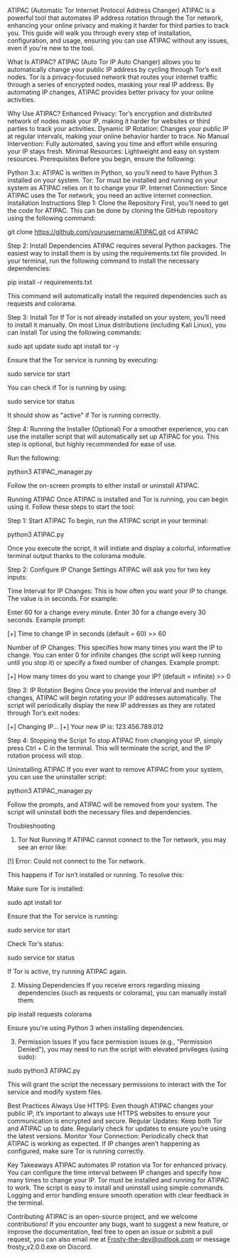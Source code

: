 ATIPAC (Automatic Tor Internet Protocol Address Changer)
ATIPAC is a powerful tool that automates IP address rotation through the Tor network, enhancing your online privacy and making it harder for third parties to track you. This guide will walk you through every step of installation, configuration, and usage, ensuring you can use ATIPAC without any issues, even if you're new to the tool.

What Is ATIPAC?
ATIPAC (Auto Tor IP Auto Changer) allows you to automatically change your public IP address by cycling through Tor’s exit nodes. Tor is a privacy-focused network that routes your internet traffic through a series of encrypted nodes, masking your real IP address. By automating IP changes, ATIPAC provides better privacy for your online activities.

Why Use ATIPAC?
Enhanced Privacy: Tor’s encryption and distributed network of nodes mask your IP, making it harder for websites or third parties to track your activities.
Dynamic IP Rotation: Changes your public IP at regular intervals, making your online behavior harder to trace.
No Manual Intervention: Fully automated, saving you time and effort while ensuring your IP stays fresh.
Minimal Resources: Lightweight and easy on system resources.
Prerequisites
Before you begin, ensure the following:

Python 3.x: ATIPAC is written in Python, so you’ll need to have Python 3 installed on your system.
Tor: Tor must be installed and running on your system as ATIPAC relies on it to change your IP.
Internet Connection: Since ATIPAC uses the Tor network, you need an active internet connection.
Installation Instructions
Step 1: Clone the Repository
First, you’ll need to get the code for ATIPAC. This can be done by cloning the GitHub repository using the following command:

git clone https://github.com/yourusername/ATIPAC.git
cd ATIPAC

Step 2: Install Dependencies
ATIPAC requires several Python packages. The easiest way to install them is by using the requirements.txt file provided. In your terminal, run the following command to install the necessary dependencies:

pip install -r requirements.txt

This command will automatically install the required dependencies such as requests and colorama.

Step 3: Install Tor
If Tor is not already installed on your system, you’ll need to install it manually. On most Linux distributions (including Kali Linux), you can install Tor using the following commands:

sudo apt update
sudo apt install tor -y

Ensure that the Tor service is running by executing:

sudo service tor start

You can check if Tor is running by using:

sudo service tor status

It should show as "active" if Tor is running correctly.

Step 4: Running the Installer (Optional)
For a smoother experience, you can use the installer script that will automatically set up ATIPAC for you. This step is optional, but highly recommended for ease of use.

Run the following:

python3 ATIPAC_manager.py

Follow the on-screen prompts to either install or uninstall ATIPAC.

Running ATIPAC
Once ATIPAC is installed and Tor is running, you can begin using it. Follow these steps to start the tool:

Step 1: Start ATIPAC
To begin, run the ATIPAC script in your terminal:

python3 ATIPAC.py

Once you execute the script, it will initiate and display a colorful, informative terminal output thanks to the colorama module.

Step 2: Configure IP Change Settings
ATIPAC will ask you for two key inputs:

Time Interval for IP Changes: This is how often you want your IP to change. The value is in seconds. For example:

Enter 60 for a change every minute.
Enter 30 for a change every 30 seconds.
Example prompt:

[+] Time to change IP in seconds (default = 60) >> 60

Number of IP Changes: This specifies how many times you want the IP to change. You can enter 0 for infinite changes (the script will keep running until you stop it) or specify a fixed number of changes.
Example prompt:

[+] How many times do you want to change your IP? (default = infinite) >> 0

Step 3: IP Rotation Begins
Once you provide the interval and number of changes, ATIPAC will begin rotating your IP addresses automatically. The script will periodically display the new IP addresses as they are rotated through Tor’s exit nodes:

[+] Changing IP...
[+] Your new IP is: 123.456.789.012

Step 4: Stopping the Script
To stop ATIPAC from changing your IP, simply press Ctrl + C in the terminal. This will terminate the script, and the IP rotation process will stop.

Uninstalling ATIPAC
If you ever want to remove ATIPAC from your system, you can use the uninstaller script:

python3 ATIPAC_manager.py

Follow the prompts, and ATIPAC will be removed from your system. The script will uninstall both the necessary files and dependencies.

Troubleshooting
1. Tor Not Running
If ATIPAC cannot connect to the Tor network, you may see an error like:

[!] Error: Could not connect to the Tor network.

This happens if Tor isn’t installed or running. To resolve this:

Make sure Tor is installed:

sudo apt install tor

Ensure that the Tor service is running:

sudo service tor start

Check Tor’s status:

sudo service tor status

If Tor is active, try running ATIPAC again.

2. Missing Dependencies
If you receive errors regarding missing dependencies (such as requests or colorama), you can manually install them:

pip install requests colorama

Ensure you're using Python 3 when installing dependencies.

3. Permission Issues
If you face permission issues (e.g., "Permission Denied"), you may need to run the script with elevated privileges (using sudo):

sudo python3 ATIPAC.py

This will grant the script the necessary permissions to interact with the Tor service and modify system files.

Best Practices
Always Use HTTPS: Even though ATIPAC changes your public IP, it’s important to always use HTTPS websites to ensure your communication is encrypted and secure.
Regular Updates: Keep both Tor and ATIPAC up to date. Regularly check for updates to ensure you’re using the latest versions.
Monitor Your Connection: Periodically check that ATIPAC is working as expected. If IP changes aren’t happening as configured, make sure Tor is running correctly.

Key Takeaways
ATIPAC automates IP rotation via Tor for enhanced privacy.
You can configure the time interval between IP changes and specify how many times to change your IP.
Tor must be installed and running for ATIPAC to work.
The script is easy to install and uninstall using simple commands.
Logging and error handling ensure smooth operation with clear feedback in the terminal.

Contributing
ATIPAC is an open-source project, and we welcome contributions! If you encounter any bugs, want to suggest a new feature, or improve the documentation, feel free to open an issue or submit a pull request, you can also email me at Frosty-the-dev@outlook.com or message frosty_v2.0.0.exe on Discord.
